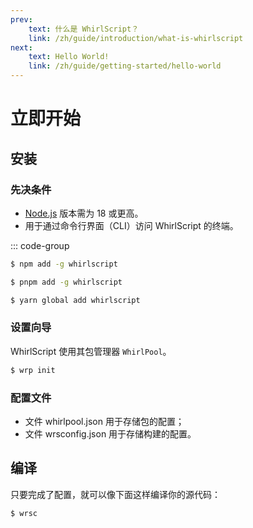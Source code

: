 ```yaml
---
prev:
    text: 什么是 WhirlScript？
    link: /zh/guide/introduction/what-is-whirlscript
next: 
    text: Hello World!
    link: /zh/guide/getting-started/hello-world
---
```

# 立即开始

## 安装

### 先决条件

- [Node.js](https://nodejs.org/) 版本需为 18 或更高。
- 用于通过命令行界面（CLI）访问 WhirlScript 的终端。

::: code-group

```sh [npm]
$ npm add -g whirlscript
```

```sh [pnpm]
$ pnpm add -g whirlscript
```

```sh [yarn]
$ yarn global add whirlscript
```

### 设置向导

WhirlScript 使用其包管理器 `WhirlPool`。

```sh [npm]
$ wrp init
```

### 配置文件
- 文件 whirlpool.json 用于存储包的配置；
- 文件 wrsconfig.json 用于存储构建的配置。


## 编译

只要完成了配置，就可以像下面这样编译你的源代码：

```sh [npm]
$ wrsc
```
